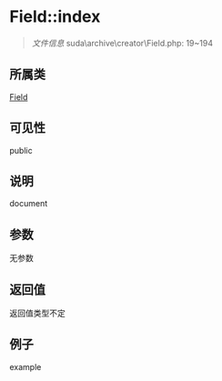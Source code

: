 # Field::index

> *文件信息* suda\archive\creator\Field.php: 19~194
## 所属类 

[Field](../Field.md)

## 可见性

  public  
## 说明

document

## 参数

无参数

## 返回值
返回值类型不定

## 例子

example